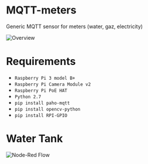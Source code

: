 # MQTT-meters
Generic MQTT sensor for meters (water, gaz, electricity)

![Overview](https://raw.github.com/JohanHardy/MQTT-meters/master/overview.png)

# Requirements
* `Raspberry Pi 3 model B+`
* `Raspberry Pi Camera Module v2`
* `Raspberry Pi PoE HAT`
* `Python 2.7`
* `pip install paho-mqtt`
* `pip install opencv-python`
* `pip install RPI-GPIO`

# Water Tank

![Node-Red Flow](https://raw.github.com/JohanHardy/MQTT-meters/master/Node-Red_waterTank.png)

